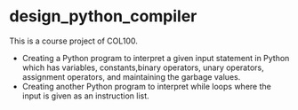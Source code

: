 # design_python_compiler
This is a course project of COL100.
- Creating a Python program to interpret a given input statement in Python which has variables, constants,binary
operators, unary operators, assignment operators, and maintaining the garbage values.
- Creating another Python program to interpret while loops where the input is given as an instruction list.
